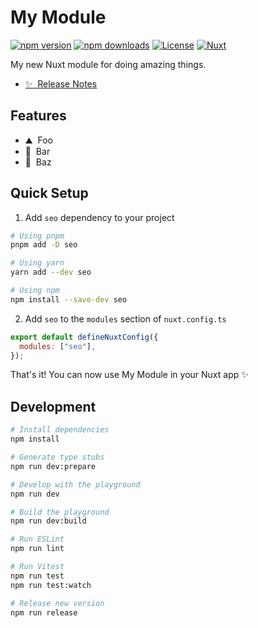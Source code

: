 <!--
Get your module up and running quickly.

Find and replace all on all files (CMD+SHIFT+F):
- Name: My Module
- Package name: seo
- Description: My new Nuxt module
-->

# My Module

[![npm version][npm-version-src]][npm-version-href]
[![npm downloads][npm-downloads-src]][npm-downloads-href]
[![License][license-src]][license-href]
[![Nuxt][nuxt-src]][nuxt-href]

My new Nuxt module for doing amazing things.

- [✨ &nbsp;Release Notes](/CHANGELOG.md)
  <!-- - [🏀 Online playground](https://stackblitz.com/github/your-org/seo?file=playground%2Fapp.vue) -->
  <!-- - [📖 &nbsp;Documentation](https://example.com) -->

## Features

<!-- Highlight some of the features your module provide here -->

- ⛰ &nbsp;Foo
- 🚠 &nbsp;Bar
- 🌲 &nbsp;Baz

## Quick Setup

1. Add `seo` dependency to your project

```bash
# Using pnpm
pnpm add -D seo

# Using yarn
yarn add --dev seo

# Using npm
npm install --save-dev seo
```

2. Add `seo` to the `modules` section of `nuxt.config.ts`

```js
export default defineNuxtConfig({
  modules: ["seo"],
});
```

That's it! You can now use My Module in your Nuxt app ✨

## Development

```bash
# Install dependencies
npm install

# Generate type stubs
npm run dev:prepare

# Develop with the playground
npm run dev

# Build the playground
npm run dev:build

# Run ESLint
npm run lint

# Run Vitest
npm run test
npm run test:watch

# Release new version
npm run release
```

<!-- Badges -->

[npm-version-src]: https://img.shields.io/npm/v/seo/latest.svg?style=flat&colorA=18181B&colorB=28CF8D
[npm-version-href]: https://npmjs.com/package/seo
[npm-downloads-src]: https://img.shields.io/npm/dm/seo.svg?style=flat&colorA=18181B&colorB=28CF8D
[npm-downloads-href]: https://npmjs.com/package/seo
[license-src]: https://img.shields.io/npm/l/seo.svg?style=flat&colorA=18181B&colorB=28CF8D
[license-href]: https://npmjs.com/package/seo
[nuxt-src]: https://img.shields.io/badge/Nuxt-18181B?logo=nuxt.js
[nuxt-href]: https://nuxt.com
